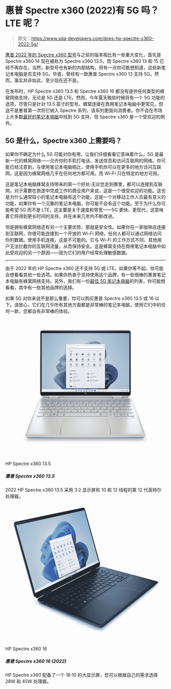 # 惠普 Spectre x360 (2022)有 5G 吗？LTE 呢？

> 原文：<https://www.xda-developers.com/does-hp-spectre-x360-2022-5g/>

[惠普 2022 年的 Spectre x360 型号](https://www.xda-developers.com/hp-spectre-x360-2022/)与之前的版本相比有一些重大变化，首先是 Spectre x360 14 现在被称为 Spectre x360 13.5，而 Spectre x360 13 和 15 已经不再存在。当然，新型号也有新的内部结构，但有一点你可能想知道，这些新笔记本电脑是否支持 5G。毕竟，曾经有一款惠普 Spectre x360 13 支持 5G。然而，事实并非如此，至少现在还不是。

在发布时，HP Spectre x360 13.5 和 Spectre x360 16 都没有提供任何类型的蜂窝网络支持，无论是 5G 还是 LTE。然而，今年夏天晚些时候将有一个 5G 功能的选项，尽管只是针对 13.5 英寸的型号。蜂窝连接在商用笔记本电脑中更常见，但这不是惠普第一次将它纳入 Spectre 系列，该系列更面向消费者。你不会在市场上大多数[最好的笔记本电脑](https://www.xda-developers.com/best-laptops/)中找到 5G 支持，但 Spectre x360 是一个受欢迎的例外。

## 5G 是什么，Spectre x360 上需要吗？

如果你不确定为什么 5G 可能对你有用，让我们仔细看看它意味着什么。5G 是最新一代的蜂窝网络——允许你的手机打电话、发送信息和访问互联网的网络。你可能已经注意到，与使用笔记本电脑相比，使用手机你可以在更多的地方访问互联网，这是因为蜂窝网络几乎在任何地方都可用。而 Wi-Fi 只在特定的地方可用。

这是笔记本电脑蜂窝支持带来的第一个好处:无论您走到哪里，都可以连接到互联网。对于需要在旅途中完成工作的商业用户来说，这是一个很受欢迎的功能。这也是为什么通常较小的笔记本电脑有这个功能，这是一个对移动工作人员最有意义的功能，如果你有一个沉重的笔记本电脑，你可能不会有这个功能。至于为什么你可能希望 5G 而不是 LTE，这主要是关于速度和带宽——5G 更快，更现代，这意味着它将得到更长时间的支持，并在未来几年内不断改进。

但是拥有蜂窝网络还有另一个主要优势，那就是安全性。如果你在一家咖啡店连接到互联网，你很可能连接到一个开放的 Wi-Fi 网络，任何人都可以通过网络访问你的数据。使用手机连接，这是不可能的。它与 Wi-Fi 的工作方式不同，其他用户无法拦截你的互联网流量，从而保持安全。这是蜂窝支持在商用笔记本电脑中如此受欢迎的另一个原因——因为它们的用户经常处理敏感数据。

* * *

由于 2022 年的 HP Spectre x360 还不支持 5G 或 LTE，如果你等不起，你可能会想看看其他一些选项。如果你热衷于坚持使用这个品牌，有一些很棒的惠普笔记本电脑有蜂窝网络支持。另外，我们有一份[最佳 5G 笔记本电脑](https://www.xda-developers.com/best-5g-laptops/)的列表，你可能想看看，其中有一些其他品牌的选择。

如果 5G 对你来说不是那么重要，你可以购买惠普 Spectre x360 13.5 或 16 以下。请放心，它们在几乎所有其他方面都是非常棒的笔记本电脑，使用它们中的任何一款，您都会有非常棒的体验。

 <picture>![The HP Spectre x360 13.5 is a premium convertible laptop with a stunning deisng and great performance for everyday tasks.](img/3116aac455db3b2da28af3fcd8c8a579.png)</picture> 

HP Spectre x360 13.5

##### 惠普 Spectre x360 13.5

2022 HP Spectre x360 13.5 采用 3:2 显示屏和 10 核 12 线程的第 12 代英特尔处理器。

 <picture>![The HP Spectre x360 16 is a powerful convertible laptop with high-end processors and discrete graphics, plus a fantastic display.](img/51e1b3dba34e25ccec1221618101e2b4.png)</picture> 

HP Spectre x360 16

##### 惠普 Spectre x360 16 (2022)

HP Spectre x360 配备了一个 16:10 的大显示屏，您可以根据自己的需求选择 28W 和 45W 处理器。